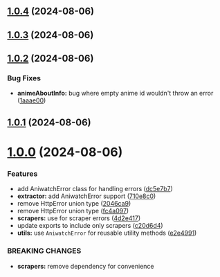 ## [1.0.4](https://github.com/ghoshRitesh12/aniwatch/compare/v1.0.3...v1.0.4) (2024-08-06)



## [1.0.3](https://github.com/ghoshRitesh12/aniwatch/compare/v1.0.2...v1.0.3) (2024-08-06)



## [1.0.2](https://github.com/ghoshRitesh12/aniwatch/compare/v1.0.1...v1.0.2) (2024-08-06)


### Bug Fixes

* **animeAboutInfo:** bug where empty anime id wouldn't throw an error ([1aaae00](https://github.com/ghoshRitesh12/aniwatch/commit/1aaae00d241422f277c0b5a9499a2ffc196bd2cf))



## [1.0.1](https://github.com/ghoshRitesh12/aniwatch/compare/v1.0.0...v1.0.1) (2024-08-06)



# [1.0.0](https://github.com/ghoshRitesh12/aniwatch/compare/v0.3.2...v1.0.0) (2024-08-06)


### Features

* add AniwatchError class for handling errors ([dc5e7b7](https://github.com/ghoshRitesh12/aniwatch/commit/dc5e7b77f03a27632adddbf1099f16ba58674e23))
* **extractor:** add AniwatchError support ([710e8c0](https://github.com/ghoshRitesh12/aniwatch/commit/710e8c0d2720cf625272f1e65600ed7221d83a23))
* remove HttpError union type ([2046ca9](https://github.com/ghoshRitesh12/aniwatch/commit/2046ca9a892c2b7c2444edd7d979b21773d05acf))
* remove HttpError union type ([fc4a097](https://github.com/ghoshRitesh12/aniwatch/commit/fc4a097ff044b6b1b4cb119f2d5aeba3b461b0cb))
* **scrapers:** use  for scraper errors ([4d2e417](https://github.com/ghoshRitesh12/aniwatch/commit/4d2e417611b247a3246dd15258fefb175b10f192))
* update exports to include only scrapers ([c20d6d4](https://github.com/ghoshRitesh12/aniwatch/commit/c20d6d47303746b6d5a80db5c655e3d0adb93340))
* **utils:** use `AniwatchError` for reusable utility methods ([e2e4991](https://github.com/ghoshRitesh12/aniwatch/commit/e2e49915a99d22d44c01c76ea25e5606e42f1ad5))


### BREAKING CHANGES

* **scrapers:** remove  dependency for convenience



